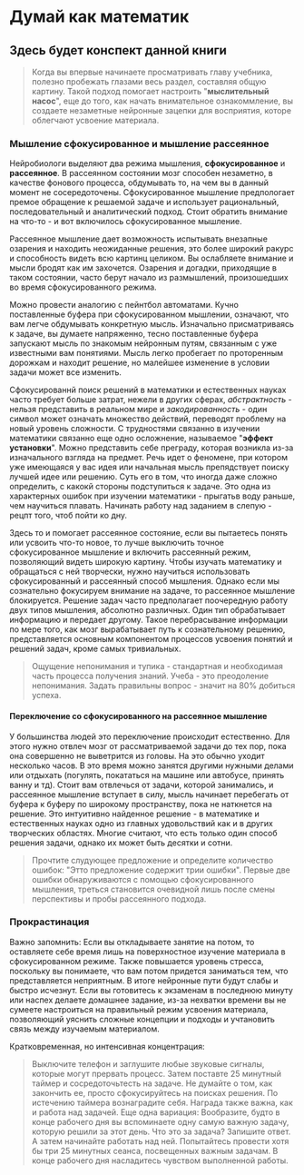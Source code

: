 # Думай как математик
## Здесь будет конспект данной книги

> Когда вы впервые начинаете просматривать главу учебника, полезно пробежать глазами весь раздел, составляя общую картину. Такой подход помогает настроить "**мыслительный насос**", еще до того, как начать внимательное ознакоммление, вы создаете незаметные нейронные зацепки для восприятия, которе облегчают усвоение материала.

### Мышление сфокусированное и мышление рассеянное

Нейробиологи выделяют два режима мышления, **сфокусированное** и **рассеянное**. В рассеянном состоянии мозг способен незаметно, в качестве фонового процесса, обдумывать то, на чем вы в данный момент не сосередоточены.
Сфокусированное мышление предпологает премое обращение к решаемой задаче и использует рациональный, последовательный и аналитический подход. Стоит обратить внимание на что-то - и вот включилось сфокусированное мышление. 

Рассеянное мышление дает возможность испытывать внезапные озарения и находить неожиданные решения, это более широкий ракурс и способность видеть всю картинц целиком. Вы ослабляете внимание и мысли бродят как им захочется. Озарения и догадки, приходящие в таком состоянии, часто берут начало из размышлений, произошедших во время сфокусированного режима.

Можно провести аналогию с пейнтбол автоматами. Кучно поставленные буфера при сфокусированном мышлении, означают, что вам легче обдумывать конкретную мысль. Изначально присматриваясь к задаче, вы думаете напряженно, тесно поставленные буфера запускают мысль по знакомым нейронным путям, связанным с уже известными вам понятиями. Мысль легко пробегает по проторенным дорожкам и находит решение, но малейшее изменение в условии задачи может все изменить. 

Сфокусированнй поиск решений в математики и естественных науках часто требует больше затрат, нежели в других сферах, _абстрактность_ - нельзя представить в реальном мире и _закодированность_ - один символ может означать множество действий, переводят проблему на новый уровень сложности. С трудностями связанно в изучении математики связанно еще одно осложнение, называемое "**эффект установки**". Можно представить себе преграду, которая возникла из-за изначального взгляда на предмет. Речь идет о феномене, при котором уже имеющаяся у вас идея или начальная мысль препядствует поиску лучшей идее или решению. Суть его в том, что иногда даже сложно определить, с какокй стороны подступиться к задаче. Это одна из характерных ошибок при изучении математики - прыгатьв воду раньше, чем научиться плавать. Начинать работу над заданием в слепую - рецпт того, чтоб пойти ко дну. 

Здесь то и помогает рассеянное состояние, если вы пытаетесь понять или усвоить что-то новое, то лучше выключить точное сфокусированное мышление и включить рассеянный режим, позволяющий видеть широкую картину. 
Чтобы изучать математику и обращаться с ней творчески, нужно научиться использовать сфокусированный и рассеянный способ мышления. Однако если мы сознательно фокусируем внимание на задаче, то рассеянное мышление блокируется. Решение задач часто предполагает поочередную работу двух типов мышления, абсолютно различных. Один тип обрабатывает информацию и передает другому. Такое перебрасывание информации по мере того, как мозг вырабатывает путь к сознательному решению, представляется основным компонентом процессов усвоения понятий и решений задач, кроме самых тривиальных.  

> Ощущение непонимания и тупика - стандартная и необходимая часть процесса получения знаний. Учеба - это преодоление непонимания. Задать правильны вопрос - значит на 80% добиться успеха.

#### Переключение со сфокусированного на рассеянное мышление 
У большинства людей это переключение происходит естественно. Для этого нужно отвлеч мозг от рассматриваемой задачи до тех пор, пока она совершенно не выветрится из головы. На это обычно уходит несколько часов. В это время можно занятся другими нужными делами или отдыхать (погулять, покататься на машине или автобусе, принять ванну и тд). 
Стоит вам отвлечься от задачи, которой занимались, и рассеянное мышление вступает в силу, мысль начинает перебегать от буфера к буферу по широкому пространству, пока не наткнется на решение. 
Это интуитивно найденное решение - в математике и естественных науках одно из главных удовольствий как и в других творческих областях. Многие считают, что есть только один способ решения задачи, однако их может быть десятки и сотни. 
> Прочтите слудующее предложение и определите количество ошибок: "Этто предложение содержит трии ошибки". Первые две ошибки обнаруживаются с помощью сфокусированного мышления, треться становится очевидной лишь после смены перспективы и пробы рассеянного подхода. 


### Прокрастинация 
Важно запомнить: Если вы откладываете занятие на потом, то оставляете себе время лишь на поверхностное изучение материала в сфокусированном режиме. Также повышается уровень стресса, поскольку вы понимаете, что вам потом придется заниматься тем, что представляется неприятным. В итоге нейронные пути будут слабы и быстро исчезнут. 
Если вы готовитесь к экзаменам в последнюю минуту или наспех делаете домашнее задание, из-за нехватки времени вы не сумеете настроиться на правильный режим усвоения материала, позволяющий уяснить сложные концепции и подходы и учтановить связь между изучаемым материалом. 

Кратковременная, но интенсивная концентрация:
> Выключите телефон и заглушите любые звуковые сигналы, которые могут прервать процесс. Затем поставте 25 минутный таймер и сосредоточьтесть на задаче. Не думайте о том, как закончить ее, просто сфокусируйтесь на поисках решения. По истечению таймера вознаградите себя. Награда также важна, как и работа над задачей. Еще одна вариация: Вообразите, будто в конце рабочего дня вы вспоминаете одну самую важную задачу, которую решили за этот день. Что это за задача? Запишите ответ. А затем начинайте работать над ней. Попытайтесь провести хотя бы три 25 минутных сеанса, посвещенных важным задачам. В конце рабочего дня насладитесь чувством выполненной работы.






